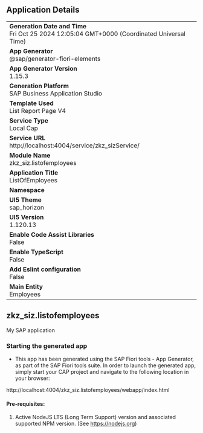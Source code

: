 ## Application Details
|               |
| ------------- |
|**Generation Date and Time**<br>Fri Oct 25 2024 12:05:04 GMT+0000 (Coordinated Universal Time)|
|**App Generator**<br>@sap/generator-fiori-elements|
|**App Generator Version**<br>1.15.3|
|**Generation Platform**<br>SAP Business Application Studio|
|**Template Used**<br>List Report Page V4|
|**Service Type**<br>Local Cap|
|**Service URL**<br>http://localhost:4004/service/zkz_sizService/|
|**Module Name**<br>zkz_siz.listofemployees|
|**Application Title**<br>ListOfEmployees|
|**Namespace**<br>|
|**UI5 Theme**<br>sap_horizon|
|**UI5 Version**<br>1.120.13|
|**Enable Code Assist Libraries**<br>False|
|**Enable TypeScript**<br>False|
|**Add Eslint configuration**<br>False|
|**Main Entity**<br>Employees|

## zkz_siz.listofemployees

My SAP application

### Starting the generated app

-   This app has been generated using the SAP Fiori tools - App Generator, as part of the SAP Fiori tools suite.  In order to launch the generated app, simply start your CAP project and navigate to the following location in your browser:

http://localhost:4004/zkz_siz.listofemployees/webapp/index.html

#### Pre-requisites:

1. Active NodeJS LTS (Long Term Support) version and associated supported NPM version.  (See https://nodejs.org)


